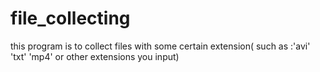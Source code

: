 # file_collecting
this program is to collect files with some certain extension( such as :'avi' 'txt' 'mp4' or other extensions you input) 
